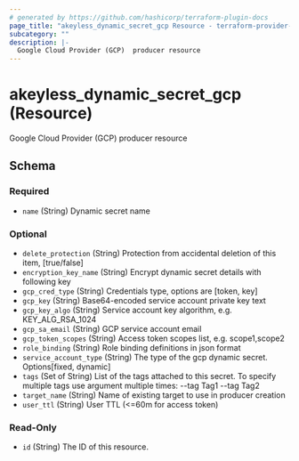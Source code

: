 ```yaml
---
# generated by https://github.com/hashicorp/terraform-plugin-docs
page_title: "akeyless_dynamic_secret_gcp Resource - terraform-provider-akeyless"
subcategory: ""
description: |-
  Google Cloud Provider (GCP)  producer resource
---
```


# akeyless_dynamic_secret_gcp (Resource)

Google Cloud Provider (GCP)  producer resource



<!-- schema generated by tfplugindocs -->
## Schema

### Required

- `name` (String) Dynamic secret name

### Optional

- `delete_protection` (String) Protection from accidental deletion of this item, [true/false]
- `encryption_key_name` (String) Encrypt dynamic secret details with following key
- `gcp_cred_type` (String) Credentials type, options are [token, key]
- `gcp_key` (String) Base64-encoded service account private key text
- `gcp_key_algo` (String) Service account key algorithm, e.g. KEY_ALG_RSA_1024
- `gcp_sa_email` (String) GCP service account email
- `gcp_token_scopes` (String) Access token scopes list, e.g. scope1,scope2
- `role_binding` (String) Role binding definitions in json format
- `service_account_type` (String) The type of the gcp dynamic secret. Options[fixed, dynamic]
- `tags` (Set of String) List of the tags attached to this secret. To specify multiple tags use argument multiple times: --tag Tag1 --tag Tag2
- `target_name` (String) Name of existing target to use in producer creation
- `user_ttl` (String) User TTL (<=60m for access token)

### Read-Only

- `id` (String) The ID of this resource.


